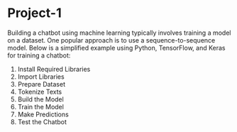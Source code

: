 # Project-1
Building a chatbot using machine learning typically involves training a model on a dataset. One popular approach is to use a sequence-to-sequence model. Below is a simplified example using Python, TensorFlow, and Keras for training a chatbot:

1. Install Required Libraries
2. Import Libraries
3. Prepare Dataset
4. Tokenize Texts
5. Build the Model
6. Train the Model
7. Make Predictions
8. Test the Chatbot
